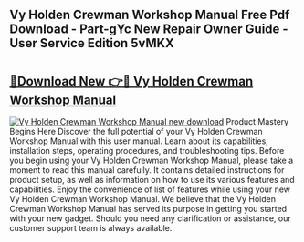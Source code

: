 ## Vy Holden Crewman Workshop Manual Free Pdf Download - Part-gYc New Repair Owner Guide - User Service Edition 5vMKX

# <h2><a href="http://bc81117.oget.top/?id=Vy+Holden+Crewman+Workshop+Manual">🔗Download New 👉🔴 Vy Holden Crewman Workshop Manual</a></h2>

[![Vy Holden Crewman Workshop Manual new download](https://i.imgur.com/5g1atiW.png)](http://bc81117.oget.top/?id=Vy+Holden+Crewman+Workshop+Manual)
Product Mastery Begins Here Discover the full potential of your Vy Holden Crewman Workshop Manual with this user manual. Learn about its capabilities, installation steps, operating procedures, and troubleshooting tips. Before you begin using your Vy Holden Crewman Workshop Manual, please take a moment to read this manual carefully. It contains detailed instructions for product setup, as well as information on how to use its various features and capabilities. Enjoy the convenience of list of features while using your new Vy Holden Crewman Workshop Manual. We believe that the Vy Holden Crewman Workshop Manual has served its purpose in getting you started with your new gadget. Should you need any clarification or assistance, our customer support team is always available.
